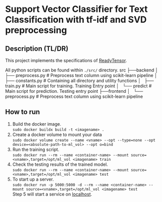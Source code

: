 # Support Vector Classifier for Text Classification with tf-idf and SVD preprocessing

## Description (TL/DR)

This project implements the specifications of [ReadyTensor](https://readytensor.com/).

All python scripts can be found within `./src/` directory.
src
├──backend
│   ├── preprocess.py # Preprocess text column using scikit-learn pipeline
│   ├── constants.py # Containing all directory and utility functions
│   ├── train.py # Main script for training. Training Entry point
│   └── predict # Main script for prediction. Testing entry point
├──frontend
│   └── preprocess.py # Preprocess text column using scikit-learn pipeline

## How to run

1. Build the docker image.<br>
   `sudo docker buildx build -t <imagename> .`
2. Create a docker volume to mount your data<br>
   `sudo docker volume create --name <vname> --opt --type=none --opt device=<absolute-path-to-ml_vol> --opt o=bind`
3. Run the training script.<br>
   `sudo docker run --rm --name <container-name> --mount source=<vname>,target=/opt/ml_vol <imagename> train`
4. Check the testing results of the trained model. <br>
   `sudo docker run --rm --name <container-name> --mount source=<vname>,target=/opt/ml_vol <imagename> test`
5. To start up a server.<br>
   `sudo docker run -p 5000:5000 -d --rm --name <container-name> --mount source=<vname>,target=/opt/ml_vol <imagename> test` <br>
   Step 5 will start a service on [localhost](localhost:5000).
